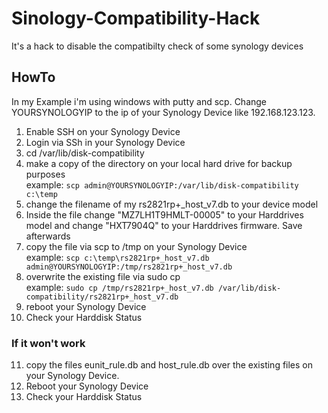# Sinology-Compatibility-Hack
It's a hack to disable the compatibilty check of some synology devices

## HowTo

In my Example i'm using windows with putty and scp.
Change YOURSYNOLOGYIP to the ip of your Synology Device like 192.168.123.123.

1. Enable SSH on your Synology Device
2. Login via SSh in your Synology Device
3. cd /var/lib/disk-compatibility
4. make a copy of the directory on your local hard drive for backup purposes  
   example: ```scp admin@YOURSYNOLOGYIP:/var/lib/disk-compatibility c:\temp```
5. change the filename of my rs2821rp+_host_v7.db to your device model
6. Inside the file change "MZ7LH1T9HMLT-00005" to your Harddrives model and change "HXT7904Q" to your Harddrives firmware. Save afterwards
7. copy the file via scp to /tmp on your Synology Device  
   example: ```scp c:\temp\rs2821rp+_host_v7.db admin@YOURSYNOLOGYIP:/tmp/rs2821rp+_host_v7.db```
8. overwrite the existing file via sudo cp  
   example: ```sudo cp /tmp/rs2821rp+_host_v7.db /var/lib/disk-compatibility/rs2821rp+_host_v7.db```
9. reboot your Synology Device
10. Check your Harddisk Status

### If it won't work
11. copy the files eunit_rule.db and host_rule.db over the existing files on your Synology Device.
12. Reboot your Synology Device
13. Check your Harddisk Status
